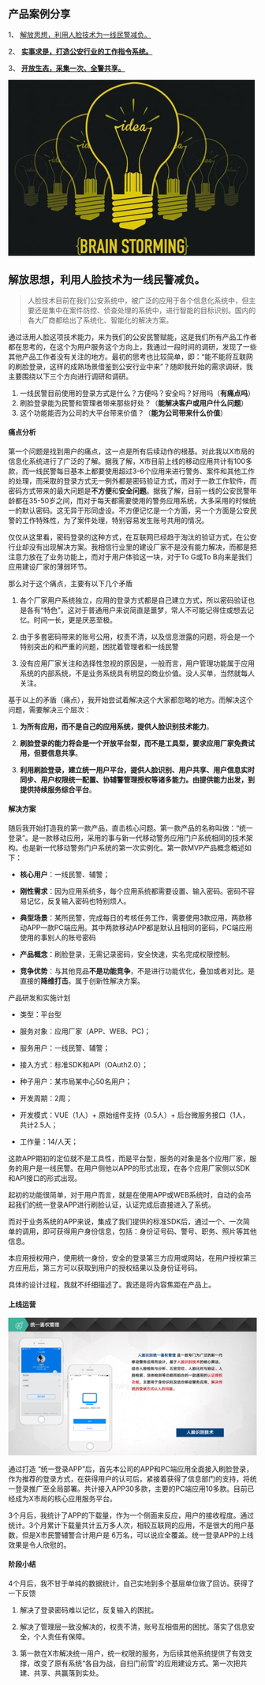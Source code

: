 ## 产品案例分享

1、 [解放思想，利用人脸技术为一线民警减负。](./product-idea-share)

2、 [**实事求是，打造公安行业的工作指令系统。**](./product-idea-share-task)

3、 [**开放生态，采集一次、全警共享。**](./product-idea-share-collect) 

![](../../assets/images/product-idea-share-01.jpg)

## 解放思想，利用人脸技术为一线民警减负。

> 人脸技术目前在我们公安系统中，被广泛的应用于各个信息化系统中，但主要还是集中在案件防控、侦查处理的系统中，进行智能的目标识别。国内的各大厂商都给出了系统化、智能化的解决方案。

通过活用人脸这项技术能力，来为我们的公安民警赋能，这是我们所有产品工作者都在思考的，在这个为用户服务这个方向上，我通过一段时间的调研，发现了一些其他产品工作者没有关注的地方。最初的思考也比较简单，即：“能不能将互联网的刷脸登录，这样的成熟场景借鉴到公安行业中来”？随即我开始的需求调研，我主要围绕以下三个方向进行调研和调研。

1. 一线民警目前使用的登录方式是什么？方便吗？安全吗？好用吗（**有痛点吗**） 
2. 刷脸登录能为民警和管理者带来那些好处？（**能解决客户或用户什么问题**）
3. 这个功能能否为公司的大平台带来价值？（**能为公司带来什么价值**）

#### 痛点分析

第一个问题是找到用户的痛点，这一点是所有后续动作的根基。对此我以X市局的信息化系统进行了广泛的了解。据我了解，X市目前上线的移动应用共计有100多款，而一线民警每日基本上都要使用超过3-6个应用来进行警务、案件和其他工作的处理，而采取的登录方式无一例外都是密码验证方式，而对于一款工作软件，而密码方式带来的最大问题是**不方便**和**安全问题**。据我了解，目前一线的公安民警年龄都在35-50岁之间，而对于每天都需要使用的警务应用系统，大多采用的时候统一的默认密码。这无异于形同虚设。不方便记忆是一个方面，另一个方面是公安民警的工作特殊性，为了案件处理，特别容易发生账号共用的情况。

仅仅从这里看，密码登录的这种方式，在互联网已经趋于淘汰的验证方式，在公安行业却没有出现解决方案。我相信行业里的建设厂家不是没有能力解决，而都是把注意力放在了业务功能上，而对于用户体验这一块，对于To G或To B向来是我们应用建设厂家的薄弱环节。

那么对于这个痛点，主要有以下几个矛盾

1. 各个厂家用户系统独立，应用的登录方式都是自己建立方式，所以密码验证也是各有“特色”。这对于普通用户来说简直是噩梦，常人不可能记得住或想去记忆。时间一长，更是厌恶至极。

2. 由于多套密码带来的账号公用，权责不清，以及信息泄露的问题，将会是一个特别突出的和严重的问题，困扰着管理者和一线民警

3. 没有应用厂家关注和选择性忽视的原因是，一般而言，用户管理功能属于应用系统的内部系统，不是业务系统具有明显的商业价值。没人买单，当然就每人关注。

基于以上的矛盾（痛点），我开始尝试着解决这个大家都忽略的地方。而解决这个问题，需要解决三个层次：

1. **为所有应用，而不是自己的应用系统，提供人脸识别技术能力**。

2. **刷脸登录的能力将会是一个开放平台型，而不是工具型，要求应用厂家免费试用，但要信息共享**。

3. **利用刷脸登录，建立统一用户平台，提供人脸识别、用户共享、用户信息实时同步、用户权限统一配置、协辅警管理授权等诸多能力。由提供能力出发，到提供持续服务综合平台**。

#### 解决方案

随后我开始打造我的第一款产品，直击核心问题。第一款产品的名称叫做：“统一登录”。是一款移动应用，采用的事与新一代移动警务应用门户系统相同的技术架构。也是新一代移动警务门户系统的第一次实例化。第一款MVP产品概念概述如下：

- **核心用户**：一线民警、辅警；

- **刚性需求**：因为应用系统多，每个应用系统都需要设置、输入密码。密码不容易记忆，反复输入密码也特别烦人。

- **典型场景**：某所民警，完成每日的考核任务工作，需要使用3款应用，两款移动APP一款PC端应用。其中两款移动APP都是默认且相同的密码，PC端应用使用的事别人的账号密码

- **产品概念**：刷脸登录，无需记录密码，安全快速，实名完成权限控制。

- **竞争优势**：与其他竞品**不是功能竞争**，不是进行功能优化，叠加或者对比。是直接的**降维打击**。属于创新性解决方案。

产品研发和实施计划

- 类型：平台型

- 服务对象：应用厂家（APP、WEB、PC)；

- 服务用户：一线民警、辅警；

- 接入方式：标准SDK和API（OAuth2.0）；

- 种子用户：某市局某中心50名用户；

- 开发周期：2周；

- 开发模式：VUE（1人）+ 原始组件支持（0.5人）+ 后台微服务接口（1人， 共计2.5人；

- 工作量：14/人天；

这款APP期初的定位就不是工具性，而是平台型，服务的对象是各个应用厂家，服务的用户是一线民警。在用户侧他以APP的形式出现，在各个应用厂家侧以SDK和API接口的形式出现。

起初的功能很简单，对于用户而言，就是在使用APP或WEB系统时，自动的会吊起我们的统一登录APP进行刷脸认证，认证完成后直接进入了系统。

而对于业务系统的APP来说，集成了我们提供的标准SDK后，通过一个、一次简单的调用，即可获得用户身份信息，包括：身份证号码、警号、职务、照片等其他信息。

本应用授权用户，使用统一身份，安全的登录第三方应用或网站，在用户授权第三方应用后，第三方可以获取到用户的授权结果以及身份证号码。

具体的设计过程，我就不纤细描述了。我还是将内容焦距在产品上。

#### 上线运营

![](../../assets/images/ui-root-login-preview.png)

通过打造 “统一登录APP”后，首先本公司的APP和PC端应用全面接入刷脸登录，作为推荐的登录方式，在获得用户的认可后，紧接着获得了信息部门的支持，将统一登录推广至全局部署。共计接入APP30多款，主要的PC端应用10多款。目前已经成为X市局的核心应用服务平台。

3个月后，我统计了APP的下载量，作为一个侧面来反应，用户的接收程度。通过统计。3个月累计下载量共计五万多人次，相较互联网的应用，不是很大的用户基数，但是X市民警辅警合计用户是 6万名，可以说应全覆盖。统一登录APP的上线效果是令人欣慰的。

#### 阶段小结

4个月后，我不甘于单纯的数据统计，自己实地到多个基层单位做了回访。获得了一下反馈

1. 解决了登录密码难以记忆，反复输入的困扰。

2. 解决了管理层一致没解决的，权责不清，账号互相借用的困扰。落实了信息安全，个人责任有保障。

3. 第一款在X市解决统一用户，统一权限的服务，为后续其他系统提供了有效支撑，改变了原有系统“各自为战，自扫门前雪”的应用建设方式。第一次把共建、共享、共赢落到实处。
